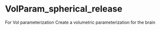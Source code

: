 # VolParam_spherical_release
For Vol parameterization
Create a volumetric parameterization for the brain 
